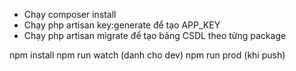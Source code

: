 * Chạy composer install
* Chạy php artisan key:generate để tạo APP_KEY
* Chạy php artisan migrate để tạo bảng CSDL theo từng package


<!-- Cách dùng laravel mix -->
npm install
npm run watch (danh cho dev)
npm run prod (khi push)
